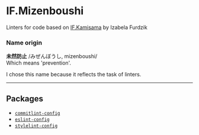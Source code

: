 # IF.Mizenboushi

Linters for code based on [IF.Kamisama](https://github.com/furdzik/IF.Kamisama) by Izabela Furdzik

### Name origin

**未然防止** /みぜんぼうし, mizenboushi/  
Which means 'prevention'.

I chose this name because it reflects the task of linters.

---

## Packages

- [`commitlint-config`](packages/commitlint-config/README.md)
- [`eslint-config`](packages/eslint-config/README.md)
- [`stylelint-config`](packages/stylelint-config/README.md)
